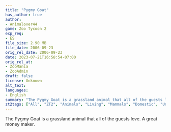 ```yaml
---
title: "Pygmy Goat"
has_author: true
author: 
- Animalover44
game: Zoo Tycoon 2
exp_req: 
- ES
file_size: 2.90 MB
file_date: 2006-09-23
orig_rel_date: 2006-09-23
date: 2023-07-21T16:58:54-07:00
orig_rel_at: 
- ZooMania
- ZooAdmin
draft: false
license: Unknown
alt_text: 
languages:
- English
summary: "The Pygmy Goat is a grassland animal that all of the guests love."
zt2tags: ["All", "ZT2", "Animals", "Living", "Mammals", "Domestic", "Ungulates"]
---
```


The Pygmy Goat is a grassland animal that all of the guests love. A great money maker.